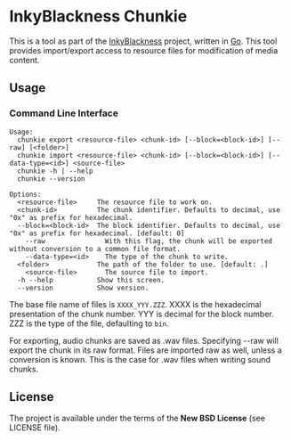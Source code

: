 # InkyBlackness Chunkie

This is a tool as part of the [InkyBlackness](https://inkyblackness.github.io) project, written in [Go](http://golang.org/). This tool provides import/export access to resource files for modification of media content.

## Usage

### Command Line Interface

```
Usage:
  chunkie export <resource-file> <chunk-id> [--block=<block-id>] [--raw] [<folder>]
  chunkie import <resource-file> <chunk-id> [--block=<block-id>] [--data-type=<id>] <source-file>
  chunkie -h | --help
  chunkie --version

Options:
  <resource-file>     The resource file to work on.
  <chunk-id>          The chunk identifier. Defaults to decimal, use "0x" as prefix for hexadecimal.
  --block=<block-id>  The block identifier. Defaults to decimal, use "0x" as prefix for hexadecimal. [default: 0]
	--raw               With this flag, the chunk will be exported without conversion to a common file format.
	--data-type=<id>    The type of the chunk to write.
  <folder>            The path of the folder to use. [default: .]
	<source-file>       The source file to import.
  -h --help           Show this screen.
  --version           Show version.
```

The base file name of files is ```XXXX_YYY.ZZZ```. XXXX is the hexadecimal presentation of the chunk number. YYY is decimal for the block number. ZZZ is the type of the file, defaulting to ```bin```.

For exporting, audio chunks are saved as .wav files. Specifying --raw will export the chunk in its raw format.
Files are imported raw as well, unless a conversion is known. This is the case for .wav files when writing sound chunks.

## License

The project is available under the terms of the **New BSD License** (see LICENSE file).
